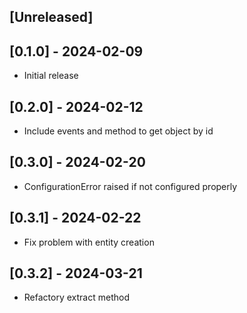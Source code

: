 ## [Unreleased]

## [0.1.0] - 2024-02-09
- Initial release

## [0.2.0] - 2024-02-12
- Include events and method to get object by id

## [0.3.0] - 2024-02-20
- ConfigurationError raised if not configured properly

## [0.3.1] - 2024-02-22
- Fix problem with entity creation

## [0.3.2] - 2024-03-21
- Refactory extract method

